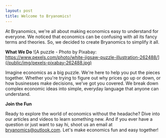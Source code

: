 ```yaml
---
layout: post
title: Welcome to Bryanomics!
---
```


At Bryanomics, we're all about making economics easy to understand for everyone. We noticed that economics can be confusing with all its fancy terms and theories. So, we decided to create Bryanomics to simplify it all.

**What We Do**
![A puzzle - Photo by Pixabay: https://www.pexels.com/photo/white-jigsaw-puzzle-illustration-262488/](/public/img/pexels-pixabay-262488.jpg)

Imagine economics as a big puzzle. We're here to help you put the pieces together. Whether you're trying to figure out why prices go up or down, or how businesses make decisions, we've got you covered. We break down complex economic ideas into simple, everyday language that anyone can understand.

**Join the Fun**

Ready to explore the world of economics without the headache? Dive into our articles and videos to learn something new. And if you ever have a question or just want to say hi, shoot us an email at bryanomics@outlook.com. Let's make economics fun and easy together!

